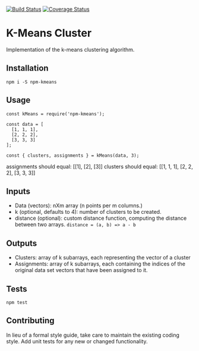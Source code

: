 [![Build Status](https://travis-ci.org/GustafB/k-cluster-npm.svg?branch=master)](https://travis-ci.org/GustafB/k-cluster-npm)
[![Coverage Status](https://coveralls.io/repos/github/GustafB/k-cluster-npm/badge.svg?branch=master)](https://coveralls.io/github/GustafB/k-cluster-npm?branch=master)

K-Means Cluster
=========

Implementation of the k-means clustering algorithm.

## Installation

  `npm i -S npm-kmeans`

## Usage

    const kMeans = require('npm-kmeans');

    const data = [
      [1, 1, 1],
      [2, 2, 2],
      [3, 3, 3]
    ];

    const { clusters, assignments } = kMeans(data, 3);
  
  
  assignments should equal: [[1], [2], [3]]
  clusters should equal: [[1, 1, 1], [2, 2, 2], [3, 3, 3]]

## Inputs
  * Data (vectors): nXm array (n points per m columns.)
  * k (optional, defaults to 4): number of clusters to be created.
  * distance (optional): custom distance function, computing the distance between two arrays.
    `distance = (a, b) => a - b`

## Outputs
  * Clusters: array of k subarrays, each representing the vector of a cluster
  * Assignments: array of k subarrays, each containing the indices of the original
    data set vectors that have been assigned to it.

## Tests

  `npm test`

## Contributing

In lieu of a formal style guide, take care to maintain the existing coding style. Add unit tests for any new or changed functionality.